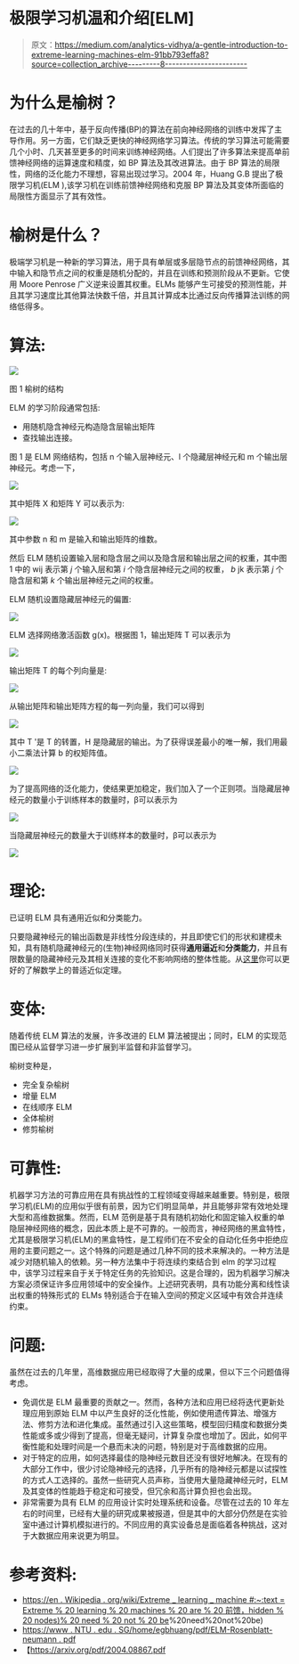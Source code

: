 # 极限学习机温和介绍[ELM]

> 原文：<https://medium.com/analytics-vidhya/a-gentle-introduction-to-extreme-learning-machines-elm-91bb793effa8?source=collection_archive---------8----------------------->

# 为什么是榆树？

在过去的几十年中，基于反向传播(BP)的算法在前向神经网络的训练中发挥了主导作用。另一方面，它们缺乏更快的神经网络学习算法。传统的学习算法可能需要几个小时、几天甚至更多的时间来训练神经网络。人们提出了许多算法来提高单前馈神经网络的运算速度和精度，如 BP 算法及其改进算法。由于 BP 算法的局限性，网络的泛化能力不理想，容易出现过学习。2004 年，Huang G.B 提出了极限学习机(ELM ),该学习机在训练前馈神经网络和克服 BP 算法及其变体所面临的局限性方面显示了其有效性。

# 榆树是什么？

极端学习机是一种新的学习算法，用于具有单层或多层隐节点的前馈神经网络，其中输入和隐节点之间的权重是随机分配的，并且在训练和预测阶段从不更新。它使用 Moore Penrose 广义逆来设置其权重。ELMs 能够产生可接受的预测性能，并且其学习速度比其他算法快数千倍，并且其计算成本比通过反向传播算法训练的网络低得多。

# 算法:

![](img/33e330d971b5afd8242b30ce8095c8e2.png)

图 1 榆树的结构

ELM 的学习阶段通常包括:

*   用随机隐含神经元构造隐含层输出矩阵
*   查找输出连接。

图 1 是 ELM 网络结构，包括 n 个输入层神经元、l 个隐藏层神经元和 m 个输出层神经元。考虑一下，

![](img/56dd7d28420679c338eb7d27cacc5f57.png)

其中矩阵 X 和矩阵 Y 可以表示为:

![](img/29ab8373117b8dd585ae13cd7ba5cabb.png)

其中参数 n 和 m 是输入和输出矩阵的维数。

然后 ELM 随机设置输入层和隐含层之间以及隐含层和输出层之间的权重，其中图 1 中的 wij 表示第 *j* 个输入层和第 *i* 个隐含层神经元之间的权重， *b* jk 表示第 *j* 个隐含层和第 *k* 个输出层神经元之间的权重。

ELM 随机设置隐藏层神经元的偏置:

![](img/a3e191c5e0fe56aaf218e1c25515e016.png)

ELM 选择网络激活函数 g(x)。根据图 1，输出矩阵 T 可以表示为

![](img/ccd80eb648e809e75feccd82d4065014.png)

输出矩阵 T 的每个列向量是:

![](img/c12b54804f1f32fa861bdb954e02d073.png)

从输出矩阵和输出矩阵方程的每一列向量，我们可以得到

![](img/f799f964b56acb5f332060aaa7d339d4.png)

其中 T '是 T 的转置，H 是隐藏层的输出。为了获得误差最小的唯一解，我们用最小二乘法计算 b 的权矩阵值。

![](img/696099bb8eb18cf22a491917aeb2a673.png)

为了提高网络的泛化能力，使结果更加稳定，我们加入了一个正则项。当隐藏层神经元的数量小于训练样本的数量时，β可以表示为

![](img/7902e719a218e9f74561ad51e5079143.png)

当隐藏层神经元的数量大于训练样本的数量时，β可以表示为

![](img/7924d49c988ba746a7f733ad617126d1.png)

# 理论:

已证明 ELM 具有通用近似和分类能力。

只要隐藏神经元的输出函数是非线性分段连续的，并且即使它们的形状和建模未知，具有随机隐藏神经元的(生物)神经网络同时获得**通用逼近**和**分类能力**，并且有限数量的隐藏神经元及其相关连接的变化不影响网络的整体性能。从[这里](https://arxiv.org/pdf/2004.08867.pdf)你可以更好的了解数学上的普适近似定理。

# 变体:

随着传统 ELM 算法的发展，许多改进的 ELM 算法被提出；同时，ELM 的实现范围已经从监督学习进一步扩展到半监督和非监督学习。

榆树变种是，

*   完全复杂榆树
*   增量 ELM
*   在线顺序 ELM
*   全体榆树
*   修剪榆树

# 可靠性:

机器学习方法的可靠应用在具有挑战性的工程领域变得越来越重要。特别是，极限学习机(ELM)的应用似乎很有前景，因为它们明显简单，并且能够非常有效地处理大型和高维数据集。然而，ELM 范例是基于具有随机初始化和固定输入权重的单隐层神经网络的概念，因此本质上是不可靠的。一般而言，神经网络的黑盒特性，尤其是极限学习机(ELM)的黑盒特性，是工程师们在不安全的自动化任务中拒绝应用的主要问题之一。这个特殊的问题是通过几种不同的技术来解决的。一种方法是减少对随机输入的依赖。另一种方法集中于将连续约束结合到 elm 的学习过程中，该学习过程来自于关于特定任务的先验知识。这是合理的，因为机器学习解决方案必须保证许多应用领域中的安全操作。上述研究表明，具有功能分离和线性读出权重的特殊形式的 ELMs 特别适合于在输入空间的预定义区域中有效合并连续约束。

# 问题:

虽然在过去的几年里，高维数据应用已经取得了大量的成果，但以下三个问题值得考虑。

*   免调优是 ELM 最重要的贡献之一。然而，各种方法和应用已经将迭代更新处理应用到原始 ELM 中以产生良好的泛化性能，例如使用遗传算法、增强方法、修剪方法和进化集成。虽然通过引入这些策略，模型回归精度和数据分类性能或多或少得到了提高，但毫无疑问，计算复杂度也增加了。因此，如何平衡性能和处理时间是一个悬而未决的问题，特别是对于高维数据的应用。
*   对于特定的应用，如何选择最佳的隐神经元数目还没有很好地解决。在现有的大部分工作中，很少讨论隐神经元的选择，几乎所有的隐神经元都是以试探性的方式人工选择的。虽然一些研究人员声称，当使用大量隐藏神经元时，ELM 及其变体的性能趋于稳定和可接受，但冗余和高计算负担也会出现。
*   非常需要为具有 ELM 的应用设计实时处理系统和设备。尽管在过去的 10 年左右的时间里，已经有大量的研究成果被报道，但是其中的大部分仍然是在实验室中通过计算机模拟进行的。不同应用的真实设备总是面临着各种挑战，这对于大数据应用来说更为明显。

# 参考资料:

*   [https://en . Wikipedia . org/wiki/Extreme _ learning _ machine #:~:text = Extreme % 20 learning % 20 machines % 20 are % 20 前馈，hidden % 20 nodes)% 20 need % 20 not % 20 be](https://en.wikipedia.org/wiki/Extreme_learning_machine#:~:text=Extreme%20learning%20machines%20are%20feedforward,hidden%20nodes)%20need%20not%20be)
*   [https://www . NTU . edu . SG/home/egbhuang/pdf/ELM-Rosenblatt-neumann . pdf](https://www.ntu.edu.sg/home/egbhuang/pdf/ELM-Rosenblatt-Neumann.pdf)
*   【https://arxiv.org/pdf/2004.08867.pdf 